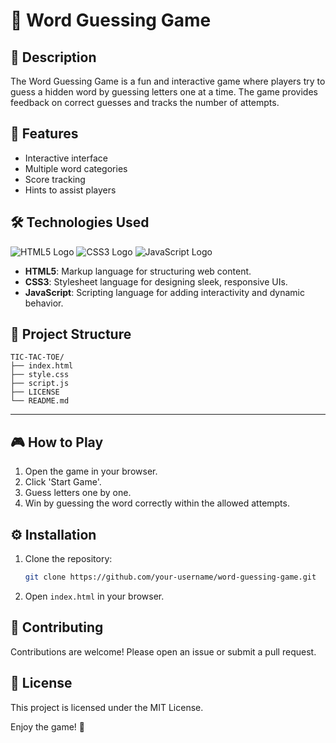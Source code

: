 # 🎯 Word Guessing Game

## 📝 Description
The Word Guessing Game is a fun and interactive game where players try to guess a hidden word by guessing letters one at a time. The game provides feedback on correct guesses and tracks the number of attempts.

## 🚀 Features
- Interactive interface
- Multiple word categories
- Score tracking
- Hints to assist players

## 🛠️ Technologies Used  
![HTML5 Logo](https://img.shields.io/badge/HTML5-E34F26?style=for-the-badge&logo=html5&logoColor=white)  ![CSS3 Logo](https://img.shields.io/badge/CSS3-1572B6?style=for-the-badge&logo=css3&logoColor=white)  ![JavaScript Logo](https://img.shields.io/badge/JavaScript-F7DF1E?style=for-the-badge&logo=javascript&logoColor=black)  

- **HTML5**: Markup language for structuring web content.  
- **CSS3**: Stylesheet language for designing sleek, responsive UIs.  
- **JavaScript**: Scripting language for adding interactivity and dynamic behavior.  

## 📂 Project Structure

```
TIC-TAC-TOE/
├── index.html
├── style.css
├── script.js
├── LICENSE
└── README.md
```

---

## 🎮 How to Play
1. Open the game in your browser.
2. Click 'Start Game'.
3. Guess letters one by one.
4. Win by guessing the word correctly within the allowed attempts.

## ⚙️ Installation
1. Clone the repository:
   ```bash
   git clone https://github.com/your-username/word-guessing-game.git
   ```
2. Open `index.html` in your browser.

## 🤝 Contributing
Contributions are welcome! Please open an issue or submit a pull request.

## 📜 License
This project is licensed under the MIT License.

Enjoy the game! 🎉

